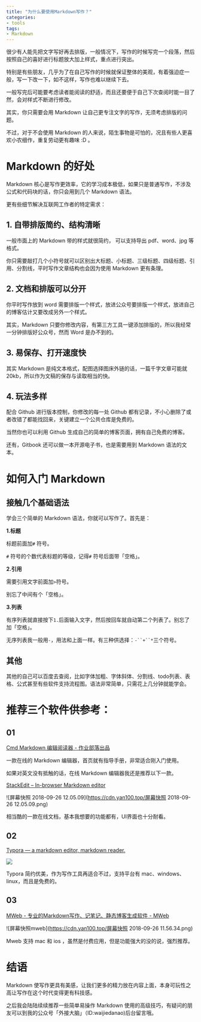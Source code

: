 ```yaml
---
title: "为什么要使用Markdown写作？"
categories:
- tools
tags:
- Markdown
---
```


很少有人能先把文字写好再去排版，一般情况下，写作的时候写完一个段落，然后按照自己的喜好进行标题放大加上样式，重点进行突出。

特别是有些朋友，几乎为了在自己写作的时候就保证整体的美观，有着强迫症一般，写一下改一下，如不这样，写作也难以继续下去。

一般写完后可能要考虑读者能阅读的舒适，而且还要便于自己下次查阅时能一目了然，会对样式不断进行修改。

其实，你只需要会用 Markdown 让自己更专注文字的写作，无须考虑排版的问题。

不过，对于不会使用 Markdown 的人来说，陌生事物是可怕的，况且有些人更喜欢小农细作，重复劳动更有趣味 :D 。

# Markdown 的好处
Markdown 核心是写作更效率，它的学习成本极低，如果只是普通写作，不涉及公式和代码块的话，你只会用到几个 Markdown 语法。

更有些细节解决互联网工作者的特定需求：

## 1. 自带排版简约、结构清晰

一般市面上的 Markdown 带的样式就很简约，
可以支持导出 pdf、word、jpg 等格式。

你只需要敲打几个小符号就可以区别出大标题、小标题、三级标题、四级标题、引用、分割线，平时写作文章结构也会因为使用 Markdown 更有条理。


## 2. 文档和排版可以分开

你平时写作放到 word 需要排版一个样式，放进公众号要排版一个样式，放进自己的博客估计又要改成另外一个样式。

其实，Markdown 只要你修改内容，有第三方工具一键添加排版的，所以我经常一分钟排版好公众号，然而 Word 是办不到的。

## 3. 易保存、打开速度快

其实 Markdown 是纯文本格式，配图选择图床外链的话，一篇千字文章可能就 20kb，所以作为文稿的保存与读取相当的快。

## 4. 玩法多样

配合 Github 进行版本控制，你修改的每一处 Github 都有记录，不小心删除了或者改错了都能找回来，关键建立一个公共仓库是免费的。

当然你也可以利用 Github 生成自己的简单的博客页面，拥有自己免费的博客。

还有，Gitbook 还可以做一本开源电子书，也是需要用到 Markdown 语法的文本。

# 如何入门 Markdown

## 接触几个基础语法

学会三个简单的 Markdown 语法，你就可以写作了。首先是：

**1.标题**

标题前面加`#` 符号。

`#` 符号的个数代表标题的等级，记得`#` 符号后面带「空格」。

 **2.引用**

需要引用文字前面加`>`符号。

别忘了中间有个「空格」。

 **3.列表**

有序列表就直接按下`1.`后面输入文字，然后按回车就自动第二个列表了。别忘了加「空格」。

无序列表我一般用`-`，用法和上面一样。有三种供选择：`-``+``*`三个符号。

## 其他

其他的自己可以百度去查阅，比如字体加粗、字体斜体、分割线、todo列表、表格、公式甚至有些软件支持流程图。语法非常简单，只需花上几分钟就能学会。

# 推荐三个软件供参考：

## 01

[Cmd Markdown 编辑阅读器 - 作业部落出品](https://www.zybuluo.com/mdeditor)

一款在线的 Markdown 编辑器，首页就有指导手册，非常适合刚入门使用。

如果对英文没有抵触的话，在线 Markdown 编辑器我还是推荐以下一款。

[StackEdit – In-browser Markdown editor](https://stackedit.io/)

![屏幕快照 2018-09-26 12.05.09](https://cdn.yan100.top/屏幕快照 2018-09-26 12.05.09.png)

相当酷的一款在线文档，基本我想要的功能都有，UI界面也十分耐看。

## 02

[Typora — a markdown editor, markdown reader.](https://www.typora.io/)

![](https://cdn.yan100.top/15378529274551.jpg)

Typora 简约优美，作为写作工具再适合不过，支持平台有 mac、windows、linux，而且是免费的。

## 03

[MWeb - 专业的Markdown写作、记笔记、静态博客生成软件 - MWeb](https://zh.mweb.im/)

![屏幕快照mweb](https://cdn.yan100.top/屏幕快照 2018-09-26 11.56.34.png)

Mweb 支持 mac 和 
ios ，虽然是付费应用，但是功能强大的没的说，强烈推荐。


# 结语

Markdown 使写作更具有美感，让我们更多的精力放在内容上面，本身可玩性之高让写作在这个时代变得更有科技感。

之后我会陆陆续续推荐一些简单易操作 Markdown 使用的高级技巧，有疑问的朋友可以到我的公众号「外接大脑」（ID:waijiedanao)后台留言哦。





